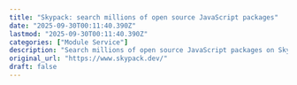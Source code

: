 ```yaml
---
title: "Skypack: search millions of open source JavaScript packages"
date: "2025-09-30T00:11:40.390Z"
lastmod: "2025-09-30T00:11:40.390Z"
categories: ["Module Service"]
description: "Search millions of open source JavaScript packages on Skypack. Free to use."
original_url: "https://www.skypack.dev/"
draft: false
---
```

